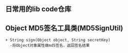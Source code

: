 ## 日常用的lib code仓库
## Object MD5签名工具类(MD5SignUtil)
    + String sign(Object object, String secretKey)
      -将Object对象属性做md5签名，返回签名结果
